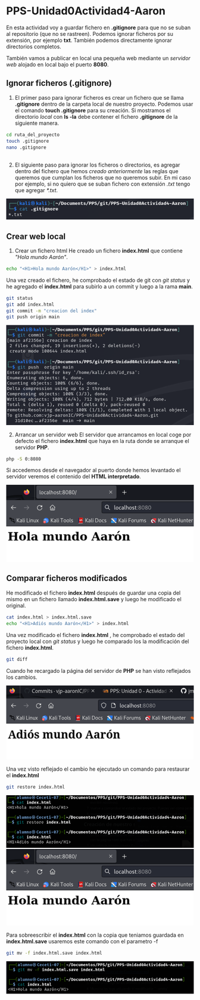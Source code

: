 # PPS-Unidad0Actividad4-Aaron

En esta actividad voy a guardar fichero en **.gitignore** para que no se suban al repositorio (que no se rastreen).
Podemos ignorar ficheros por su extensión, por ejemplo **txt**. También podemos directamente ignorar directorios completos.

También vamos a publicar en local una pequeña web mediante un *servidor web* alojado en local bajo el puerto **8080**.

## Ignorar ficheros (.gitignore)

1. El primer paso para ignorar ficheros es crear un fichero que se llama **.gitignore** dentro de la carpeta local de nuestro proyecto.
Podemos usar el comando **touch .gitignore** para su creación. Si mostramos el directorio *local* con **ls -la** debe contener el fichero **.gitignore** de la siguiente manera.

```bash 
cd ruta_del_proyecto
touch .gitignore
nano .gitignore
 
```

2. El siguiente paso para ignorar los ficheros o directorios, es agregar dentro del fichero que hemos *creado anteriormente* las reglas que queremos que cumplan los ficheros que no queremos subir.
En mi caso por ejemplo, si no quiero que se suban fichero con extensión *.txt* tengo que agregar _*.txt_.

![](images/ignore_txt.png)

## Crear web local

1. Crear un fichero html
He creado un fichero **index.html** que contiene *"Hola mundo Aarón"*.

```bash
echo "<H1>Hola mundo Aarón</H1>" > index.html
```
Una vez creado el fichero, he comprobado el estado de git con *git status* y he agregado el **index.html** para subirlo a un commit y luego a la rama **main**.

```bash
git status
git add index.html
git commit -m "creacion del index"
git push origin main
```
![](images/creacion_index.png)

2. Arrancar un servidor web
El servidor que arrancamos en local coge por defecto el fichero **index.html** que haya en la ruta donde se arranque el servidor **PHP**.

```bash
php -S 0:8080
```

Si accedemos desde el navegador al puerto donde hemos levantado el servidor veremos el contenido del **HTML interpretado**.

![](images/php_index.png)


## Comparar ficheros modificados

He modificado el fichero **index.html** después de guardar una copia del mismo en un fichero llamado **index.html.save** y luego he modificado el original.

```bash
cat index.html > index.html.save
echo "<H1>Adiós mundo Aarón</H1>" > index.html
```

Una vez modificado el fichero **index.html** , he comprobado el estado del proyecto local con *git status* y luego he comparado los la modificación del fichero **index.html**.

```bash
git diff
```
Cuando he recargado la página del servidor de **PHP** se han visto reflejados los cambios.

![](images/index_modificado.png)

Una vez visto reflejado el cambio he ejecutado un comando para restaurar el **index.html**

```bash
git restore index.html
```

![](images/index_restore.png)
![](images/php_index.png)

Para sobreescribir el **index.html** con la copia que teniamos guardada en **index.html.save** usaremos este comando con el parametro -f

```bash
git mv -f index.html.save index.html
```

![](images/index_mv.png)
